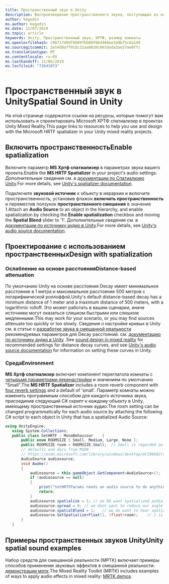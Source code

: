 ```yaml
---
title: Пространственный звук в Unity
description: Воспроизведение пространственного звука, поступающих из определенной трехмерной точки в сцене Unity.
author: kegodin
ms.author: kegodin
ms.date: 11/07/2019
ms.topic: article
keywords: Unity, Пространственный звук, ХРТФ, размер комнаты
ms.openlocfilehash: c96717d9df9b89fbb09f0b4466ee3a9bf5c8a149
ms.sourcegitcommit: 2e54d0aff91dc31aa0020c865dada3ae57ae0ffc
ms.translationtype: MT
ms.contentlocale: ru-RU
ms.lasthandoff: 11/06/2019
ms.locfileid: "73641073"
---
```

# <a name="spatial-sound-in-unity"></a><span data-ttu-id="44743-104">Пространственный звук в Unity</span><span class="sxs-lookup"><span data-stu-id="44743-104">Spatial Sound in Unity</span></span>

<span data-ttu-id="44743-105">На этой странице содержатся ссылки на ресурсы, которые помогут вам использовать и спроектировать Microsoft ХРТФ спатиализер в проектах Unity Mixed Reality.</span><span class="sxs-lookup"><span data-stu-id="44743-105">This page links to resources to help you use and design with the Microsoft HRTF spatializer in your Unity mixed reality projects.</span></span>

## <a name="enable-spatialization"></a><span data-ttu-id="44743-106">Включить пространственность</span><span class="sxs-lookup"><span data-stu-id="44743-106">Enable spatialization</span></span>

<span data-ttu-id="44743-107">Включите параметр **MS Хртф спатиализер** в параметрах звука вашего проекта.</span><span class="sxs-lookup"><span data-stu-id="44743-107">Enable the **MS HRTF Spatializer** in your project's audio settings.</span></span> <span data-ttu-id="44743-108">Дополнительные сведения см. в [документации по Спатиализер Unity](https://docs.unity3d.com/Manual/VRAudioSpatializer.html).</span><span class="sxs-lookup"><span data-stu-id="44743-108">For more details, see [Unity's spatializer documentation](https://docs.unity3d.com/Manual/VRAudioSpatializer.html).</span></span> 

<span data-ttu-id="44743-109">Подключите **звуковой источник** к объекту в иерархии и включите пространственность, установив флажок **включить пространственность** и переместив ползунок **пространственного смешения** в значение 1.</span><span class="sxs-lookup"><span data-stu-id="44743-109">Attach an **Audio Source** to an object in the hierarchy, and enable spatialization by checking the **Enable spatialization** checkbox and moving the **Spatial Blend** slider to '1'.</span></span> <span data-ttu-id="44743-110">Дополнительные сведения см. в [документации по источнику аудио в Unity](https://docs.unity3d.com/2019.3/Documentation/Manual/class-AudioSource.html).</span><span class="sxs-lookup"><span data-stu-id="44743-110">For more details, see [Unity's audio source documentation](https://docs.unity3d.com/2019.3/Documentation/Manual/class-AudioSource.html).</span></span> 

## <a name="design-with-spatialization"></a><span data-ttu-id="44743-111">Проектирование с использованием пространственных</span><span class="sxs-lookup"><span data-stu-id="44743-111">Design with spatialization</span></span>

### <a name="distance-based-attenuation"></a><span data-ttu-id="44743-112">Ослабление на основе расстояния</span><span class="sxs-lookup"><span data-stu-id="44743-112">Distance-based attenuation</span></span>
<span data-ttu-id="44743-113">По умолчанию Unity на основе расстояния Decay имеет минимальное расстояние в 1 метра и максимальное расстояние 500 метров с логарифмической роллоффой.</span><span class="sxs-lookup"><span data-stu-id="44743-113">Unity's default distance-based decay has a minimum distance of 1 meter and a maximum distance of 500 meters, with a logarithmic rolloff.</span></span> <span data-ttu-id="44743-114">Это может работать в вашем сценарии, иначе источники могут оказаться слишком быстрыми или слишком медленными.</span><span class="sxs-lookup"><span data-stu-id="44743-114">This may work for your scenario, or you may find sources attenuate too quickly or too slowly.</span></span> <span data-ttu-id="44743-115">Сведения о настройке кривых в Unity см. в статье о [разработке звука в смешанной реальности](spatial-sound-design.md) рекомендуемых параметров для Decay расстояний. см. [документацию по источнику аудио в Unity](https://docs.unity3d.com/2019.3/Documentation/Manual/class-AudioSource.html) .</span><span class="sxs-lookup"><span data-stu-id="44743-115">See [sound design in mixed reality](spatial-sound-design.md) for recommended settings for distance decay curves, and see [Unity's audio source documentation](https://docs.unity3d.com/2019.3/Documentation/Manual/class-AudioSource.html) for information on setting these curves in Unity.</span></span>

### <a name="environment"></a><span data-ttu-id="44743-116">Среда</span><span class="sxs-lookup"><span data-stu-id="44743-116">Environment</span></span>
<span data-ttu-id="44743-117">**MS Хртф спатиализер** включает компонент переглагола комнаты с [четырьмя параметрами перенастройки](https://docs.microsoft.com/windows/win32/api/hrtfapoapi/ne-hrtfapoapi-hrtfenvironment) и значением по умолчанию "Small".</span><span class="sxs-lookup"><span data-stu-id="44743-117">The **MS HRTF Spatializer** includes a room reverb component with [four reverb settings](https://docs.microsoft.com/windows/win32/api/hrtfapoapi/ne-hrtfapoapi-hrtfenvironment) and a default of 'small'.</span></span> <span data-ttu-id="44743-118">Параметр комнаты можно изменить программным способом для каждого источника звука, присоединив следующий C# скрипт к каждому объекту в Unity, имеющему пространственный источник аудио:</span><span class="sxs-lookup"><span data-stu-id="44743-118">The room setting can be changed programmatically for each audio source by attaching the following C# script to each object in Unity that has a spatialized Audio Source:</span></span>

```cs
using UnityEngine;
   using System.Collections;
   public class SetHRTF : MonoBehaviour    {
       public enum ROOMSIZE { Small, Medium, Large, None };
       public ROOMSIZE room = ROOMSIZE.Small;  // Small is regarded as the "most average"
       // defaults and docs from MSDN
       // https://msdn.microsoft.com/library/windows/desktop/mt186602(v=vs.85).aspx
       AudioSource audiosource;
       void Awake()
       {
           audiosource = this.gameObject.GetComponent<AudioSource>();
           if (audiosource == null)
           {
               print("SetHRTFParams needs an audio source to do anything.");
               return;
           }
           audiosource.spatialize = 1; // we DO want spatialized audio
           audiosource.spread = 0; // we dont want to reduce our angle of hearing
           audiosource.spatialBlend = 1;   // we do want to hear spatialized audio
           audiosource.SetSpatializerFloat(1, (float)room);    // 1 is the roomsize param
       }
   }
```

## <a name="unity-spatial-sound-examples"></a><span data-ttu-id="44743-119">Примеры пространственных звуков Unity</span><span class="sxs-lookup"><span data-stu-id="44743-119">Unity spatial sound examples</span></span>
<span data-ttu-id="44743-120">Набор средств для смешанной реальности (МРТК) включает примеры способов применения звуковых эффектов в смешанной реальности: [демонстрации мртк](https://github.com/microsoft/MixedRealityToolkit-Unity/tree/mrtk_release/Assets/MixedRealityToolkit.Examples/Demos/Audio).</span><span class="sxs-lookup"><span data-stu-id="44743-120">The Mixed Reality Toolkit (MRTK) includes examples of ways to apply audio effects in mixed reality: [MRTK demos](https://github.com/microsoft/MixedRealityToolkit-Unity/tree/mrtk_release/Assets/MixedRealityToolkit.Examples/Demos/Audio).</span></span>

